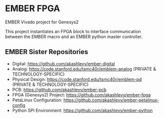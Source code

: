 # EMBER FPGA
EMBER Vivado project for Genesys2

This project instantiates an FPGA block to interface communication between the EMBER macro and an EMBER python master controller.

## EMBER Sister Repositories

- Digital: https://github.com/akashlevy/ember-digital
- Analog: https://code.stanford.edu/tsmc40r/emblem-analog (PRIVATE & TECHNOLOGY-SPECIFIC)
- Physical Design: https://code.stanford.edu/tsmc40r/emblem-pd (PRIVATE & TECHNOLOGY-SPECIFIC)
- PCB: https://github.com/akashlevy/ember-pcb
- FPGA (Genesys2) Project: https://github.com/akashlevy/ember-fpga
- PetaLinux Configuration: https://github.com/akashlevy/ember-petalinux-config
- Python SPI Environment: https://github.com/akashlevy/ember-python

